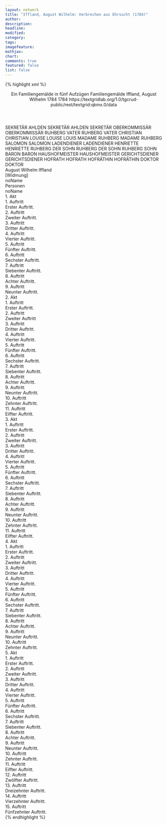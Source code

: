 ```yaml
---
layout: network
title: "Iffland, August Wilhelm: Verbrechen aus Ehrsucht (1784)"
author:
description:
headline:
modified:
category:
tags:
imagefeature: 
mathjax: 
chart: 
comments: true
featured: false
list: false
---
```

{% highlight xml %}
<?xml-model href="https://raw.githubusercontent.com/DLiNa/project/master/rules/lina.rnc"?><?xml-model href="https://raw.githubusercontent.com/DLiNa/project/master/rules/lina.sch"?>
<play xmlns="http://lina.digital">
  <header>
    <title>Verbrechen aus Ehrsucht</title>
    <subtitle>Ein Familiengemälde in fünf Aufzügen</subtitle>
    <genretitle>Familiengemälde</genretitle>
    <author>Iffland, August Wilhelm</author>
    <date type="print">1784</date>
    <date type="premiere">1784</date>
    <date type="written"/>
    <source>https://textgridlab.org/1.0/tgcrud-public/rest/textgrid:qkmx.0/data</source>
  </header>
  <personae>
    <character>
      <name>SEKRETÄR AHLDEN</name>
      <alias xml:id="sekretär_ahlden">
        <name>SEKRETÄR AHLDEN</name>
      </alias>
      <alias xml:id="sekretär">
        <name>SEKRETÄR</name>
      </alias>
    </character>
    <character>
      <name>OBERKOMMISSÄR</name>
      <alias xml:id="oberkommissär">
        <name>OBERKOMMISSÄR</name>
      </alias>
    </character>
    <character>
      <name>RUHBERG VATER</name>
      <alias xml:id="ruhberg_vater">
        <name>RUHBERG VATER</name>
      </alias>
    </character>
    <character>
      <name>CHRISTIAN</name>
      <alias xml:id="christian">
        <name>CHRISTIAN</name>
      </alias>
    </character>
    <character>
      <name>LOUISE</name>
      <alias xml:id="louise">
        <name>LOUISE</name>
      </alias>
      <alias xml:id="louis">
        <name>LOUIS</name>
      </alias>
    </character>
    <character>
      <name>MADAME RUHBERG</name>
      <alias xml:id="madame_ruhberg">
        <name>MADAME RUHBERG</name>
      </alias>
    </character>
    <character>
      <name>SALOMON</name>
      <alias xml:id="salomon">
        <name>SALOMON</name>
      </alias>
    </character>
    <character>
      <name>LADENDIENER</name>
      <alias xml:id="ladendiener">
        <name>LADENDIENER</name>
      </alias>
    </character>
    <character>
      <name>HENRIETTE</name>
      <alias xml:id="henriette">
        <name>HENRIETTE</name>
      </alias>
    </character>
    <character>
      <name>RUHBERG DER SOHN</name>
      <alias xml:id="ruhberg_der_sohn">
        <name>RUHBERG DER SOHN</name>
      </alias>
      <alias xml:id="ruhberg_sohn">
        <name>RUHBERG SOHN</name>
      </alias>
    </character>
    <character>
      <name>BARON</name>
      <alias xml:id="baron">
        <name>BARON</name>
      </alias>
    </character>
    <character>
      <name>HAUSHOFMEISTER</name>
      <alias xml:id="haushofmeister">
        <name>HAUSHOFMEISTER</name>
      </alias>
    </character>
    <character>
      <name>GERICHTSDIENER</name>
      <alias xml:id="gerichtsdiener">
        <name>GERICHTSDIENER</name>
      </alias>
    </character>
    <character>
      <name>HOFRATH</name>
      <alias xml:id="hofrath">
        <name>HOFRATH</name>
      </alias>
    </character>
    <character>
      <name>HOFRÄTHIN</name>
      <alias xml:id="hofräthin">
        <name>HOFRÄTHIN</name>
      </alias>
    </character>
    <character>
      <name>DOKTOR</name>
      <alias xml:id="doktor">
        <name>DOKTOR</name>
      </alias>
    </character>
  </personae>
  <text>
    <div>
      <head>August Wilhelm Iffland</head>
    </div>
    <div>
      <head>[Widmung]</head>
      <div>
        <head>noName</head>
      </div>
    </div>
    <div>
      <head>Personen</head>
      <div>
        <head>noName</head>
      </div>
    </div>
    <div>
      <head>1. Akt</head>
      <div>
        <head>1. Auftritt</head>
        <div>
          <head>Erster Auftritt.</head>
          <sp who="#sekretär_ahlden">
            <amount n="1" unit="speech_acts"/>
            <amount n="105" unit="words"/>
            <amount n="532" unit="chars"/>
          </sp>
        </div>
      </div>
      <div>
        <head>2. Auftritt</head>
        <div>
          <head>Zweiter Auftritt.</head>
          <sp who="#oberkommissär">
            <amount n="34" unit="speech_acts"/>
            <amount n="1120" unit="words"/>
            <amount n="13" unit="lines"/>
            <amount n="5939" unit="chars"/>
          </sp>
          <sp who="#sekretär">
            <amount n="33" unit="speech_acts"/>
            <amount n="437" unit="words"/>
            <amount n="24" unit="lines"/>
            <amount n="2326" unit="chars"/>
          </sp>
        </div>
      </div>
      <div>
        <head>3. Auftritt</head>
        <div>
          <head>Dritter Auftritt.</head>
          <sp who="#sekretär">
            <amount n="1" unit="speech_acts"/>
            <amount n="32" unit="words"/>
            <amount n="155" unit="chars"/>
          </sp>
        </div>
      </div>
      <div>
        <head>4. Auftritt</head>
        <div>
          <head>Vierter Auftritt.</head>
          <sp who="#ruhberg_vater">
            <amount n="4" unit="speech_acts"/>
            <amount n="44" unit="words"/>
            <amount n="4" unit="lines"/>
            <amount n="236" unit="chars"/>
          </sp>
          <sp who="#christian">
            <amount n="4" unit="speech_acts"/>
            <amount n="16" unit="words"/>
            <amount n="4" unit="lines"/>
            <amount n="96" unit="chars"/>
          </sp>
        </div>
      </div>
      <div>
        <head>5. Auftritt</head>
        <div>
          <head>Fünfter Auftritt.</head>
          <sp who="#ruhberg_vater">
            <amount n="1" unit="speech_acts"/>
            <amount n="135" unit="words"/>
            <amount n="762" unit="chars"/>
          </sp>
        </div>
      </div>
      <div>
        <head>6. Auftritt</head>
        <div>
          <head>Sechster Auftritt.</head>
          <sp who="#christian">
            <amount n="1" unit="speech_acts"/>
            <amount n="9" unit="words"/>
            <amount n="1" unit="lines"/>
            <amount n="42" unit="chars"/>
          </sp>
          <sp who="#ruhberg_vater">
            <amount n="27" unit="speech_acts"/>
            <amount n="499" unit="words"/>
            <amount n="16" unit="lines"/>
            <amount n="2645" unit="chars"/>
          </sp>
          <sp who="#sekretär">
            <amount n="26" unit="speech_acts"/>
            <amount n="301" unit="words"/>
            <amount n="19" unit="lines"/>
            <amount n="1669" unit="chars"/>
          </sp>
        </div>
      </div>
      <div>
        <head>7. Auftritt</head>
        <div>
          <head>Siebenter Auftritt.</head>
          <sp who="#ruhberg_vater">
            <amount n="9" unit="speech_acts"/>
            <amount n="402" unit="words"/>
            <amount n="3" unit="lines"/>
            <amount n="2161" unit="chars"/>
          </sp>
          <sp who="#sekretär">
            <amount n="3" unit="speech_acts"/>
            <amount n="16" unit="words"/>
            <amount n="3" unit="lines"/>
            <amount n="80" unit="chars"/>
          </sp>
          <sp who="#louise">
            <amount n="4" unit="speech_acts"/>
            <amount n="59" unit="words"/>
            <amount n="2" unit="lines"/>
            <amount n="358" unit="chars"/>
          </sp>
          <sp who="#sekretär #louise">
            <amount n="2" unit="speech_acts"/>
            <amount n="3" unit="words"/>
            <amount n="2" unit="lines"/>
            <amount n="14" unit="chars"/>
          </sp>
        </div>
      </div>
      <div>
        <head>8. Auftritt</head>
        <div>
          <head>Achter Auftritt.</head>
          <sp who="#madame_ruhberg">
            <amount n="31" unit="speech_acts"/>
            <amount n="420" unit="words"/>
            <amount n="23" unit="lines"/>
            <amount n="2339" unit="chars"/>
          </sp>
          <sp who="#ruhberg_vater">
            <amount n="31" unit="speech_acts"/>
            <amount n="933" unit="words"/>
            <amount n="14" unit="lines"/>
            <amount n="5172" unit="chars"/>
          </sp>
        </div>
      </div>
      <div>
        <head>9. Auftritt</head>
        <div>
          <head>Neunter Auftritt.</head>
          <sp who="#madame_ruhberg">
            <amount n="1" unit="speech_acts"/>
            <amount n="100" unit="words"/>
            <amount n="532" unit="chars"/>
          </sp>
        </div>
      </div>
    </div>
    <div>
      <head>2. Akt</head>
      <div>
        <head>1. Auftritt</head>
        <div>
          <head>Erster Auftritt.</head>
          <sp who="#christian">
            <amount n="1" unit="speech_acts"/>
            <amount n="56" unit="words"/>
            <amount n="285" unit="chars"/>
          </sp>
        </div>
      </div>
      <div>
        <head>2. Auftritt</head>
        <div>
          <head>Zweiter Auftritt</head>
          <sp who="#salomon">
            <amount n="12" unit="speech_acts"/>
            <amount n="249" unit="words"/>
            <amount n="7" unit="lines"/>
            <amount n="1210" unit="chars"/>
          </sp>
          <sp who="#christian">
            <amount n="12" unit="speech_acts"/>
            <amount n="128" unit="words"/>
            <amount n="11" unit="lines"/>
            <amount n="646" unit="chars"/>
          </sp>
        </div>
      </div>
      <div>
        <head>3. Auftritt</head>
        <div>
          <head>Dritter Auftritt.</head>
          <sp who="#ladendiener">
            <amount n="2" unit="speech_acts"/>
            <amount n="36" unit="words"/>
            <amount n="1" unit="lines"/>
            <amount n="213" unit="chars"/>
          </sp>
          <sp who="#christian">
            <amount n="2" unit="speech_acts"/>
            <amount n="21" unit="words"/>
            <amount n="2" unit="lines"/>
            <amount n="109" unit="chars"/>
          </sp>
        </div>
      </div>
      <div>
        <head>4. Auftritt</head>
        <div>
          <head>Vierter Auftritt.</head>
          <sp who="#henriette">
            <amount n="4" unit="speech_acts"/>
            <amount n="91" unit="words"/>
            <amount n="2" unit="lines"/>
            <amount n="497" unit="chars"/>
          </sp>
          <sp who="#christian">
            <amount n="4" unit="speech_acts"/>
            <amount n="100" unit="words"/>
            <amount n="3" unit="lines"/>
            <amount n="465" unit="chars"/>
          </sp>
        </div>
      </div>
      <div>
        <head>5. Auftritt</head>
        <div>
          <head>Fünfter Auftritt.</head>
          <sp who="#ruhberg_der_sohn">
            <amount n="8" unit="speech_acts"/>
            <amount n="165" unit="words"/>
            <amount n="4" unit="lines"/>
            <amount n="957" unit="chars"/>
          </sp>
          <sp who="#christian">
            <amount n="7" unit="speech_acts"/>
            <amount n="41" unit="words"/>
            <amount n="6" unit="lines"/>
            <amount n="209" unit="chars"/>
          </sp>
        </div>
      </div>
      <div>
        <head>6. Auftritt</head>
        <div>
          <head>Sechster Auftritt.</head>
          <sp who="#ruhberg_sohn">
            <amount n="1" unit="speech_acts"/>
            <amount n="156" unit="words"/>
            <amount n="816" unit="chars"/>
          </sp>
        </div>
      </div>
      <div>
        <head>7. Auftritt</head>
        <div>
          <head>Siebenter Auftritt.</head>
          <sp who="#louise">
            <amount n="29" unit="speech_acts"/>
            <amount n="751" unit="words"/>
            <amount n="14" unit="lines"/>
            <amount n="4036" unit="chars"/>
          </sp>
          <sp who="#ruhberg_der_sohn">
            <amount n="29" unit="speech_acts"/>
            <amount n="368" unit="words"/>
            <amount n="23" unit="lines"/>
            <amount n="1964" unit="chars"/>
          </sp>
          <sp who="#christian">
            <amount n="2" unit="speech_acts"/>
          </sp>
        </div>
      </div>
      <div>
        <head>8. Auftritt</head>
        <div>
          <head>Achter Auftritt.</head>
          <sp who="#ruhberg_der_sohn">
            <amount n="4" unit="speech_acts"/>
            <amount n="17" unit="words"/>
            <amount n="4" unit="lines"/>
            <amount n="80" unit="chars"/>
          </sp>
          <sp who="#louise">
            <amount n="1" unit="speech_acts"/>
            <amount n="8" unit="words"/>
            <amount n="1" unit="lines"/>
            <amount n="41" unit="chars"/>
          </sp>
          <sp who="#baron">
            <amount n="9" unit="speech_acts"/>
            <amount n="208" unit="words"/>
            <amount n="4" unit="lines"/>
            <amount n="1119" unit="chars"/>
          </sp>
          <sp who="#madame_ruhberg">
            <amount n="6" unit="speech_acts"/>
            <amount n="82" unit="words"/>
            <amount n="5" unit="lines"/>
            <amount n="456" unit="chars"/>
          </sp>
        </div>
      </div>
      <div>
        <head>9. Auftritt</head>
        <div>
          <head>Neunter Auftritt.</head>
          <sp who="#madame_ruhberg">
            <amount n="5" unit="speech_acts"/>
            <amount n="101" unit="words"/>
            <amount n="3" unit="lines"/>
            <amount n="545" unit="chars"/>
          </sp>
          <sp who="#ruhberg_der_sohn">
            <amount n="4" unit="speech_acts"/>
            <amount n="12" unit="words"/>
            <amount n="4" unit="lines"/>
            <amount n="55" unit="chars"/>
          </sp>
        </div>
      </div>
      <div>
        <head>10. Auftritt</head>
        <div>
          <head>Zehnter Auftritt.</head>
          <sp who="#christian">
            <amount n="1" unit="speech_acts"/>
            <amount n="15" unit="words"/>
            <amount n="1" unit="lines"/>
            <amount n="90" unit="chars"/>
          </sp>
          <sp who="#ruhberg_der_sohn">
            <amount n="6" unit="speech_acts"/>
            <amount n="216" unit="words"/>
            <amount n="4" unit="lines"/>
            <amount n="1168" unit="chars"/>
          </sp>
          <sp who="#madame_ruhberg">
            <amount n="5" unit="speech_acts"/>
            <amount n="284" unit="words"/>
            <amount n="1" unit="lines"/>
            <amount n="1485" unit="chars"/>
          </sp>
        </div>
      </div>
      <div>
        <head>11. Auftritt</head>
        <div>
          <head>Eilfter Auftritt.</head>
          <sp who="#ruhberg_vater">
            <amount n="20" unit="speech_acts"/>
            <amount n="780" unit="words"/>
            <amount n="9" unit="lines"/>
            <amount n="4156" unit="chars"/>
          </sp>
          <sp who="#ruhberg_der_sohn">
            <amount n="19" unit="speech_acts"/>
            <amount n="154" unit="words"/>
            <amount n="16" unit="lines"/>
            <amount n="796" unit="chars"/>
          </sp>
        </div>
      </div>
    </div>
    <div>
      <head>3. Akt</head>
      <div>
        <head>1. Auftritt</head>
        <div>
          <head>Erster Auftritt.</head>
          <sp who="#sekretär">
            <amount n="6" unit="speech_acts"/>
            <amount n="39" unit="words"/>
            <amount n="6" unit="lines"/>
            <amount n="179" unit="chars"/>
          </sp>
          <sp who="#christian">
            <amount n="6" unit="speech_acts"/>
            <amount n="251" unit="words"/>
            <amount n="3" unit="lines"/>
            <amount n="1266" unit="chars"/>
          </sp>
        </div>
      </div>
      <div>
        <head>2. Auftritt</head>
        <div>
          <head>Zweiter Auftritt.</head>
          <sp who="#haushofmeister">
            <amount n="3" unit="speech_acts"/>
            <amount n="64" unit="words"/>
            <amount n="2" unit="lines"/>
            <amount n="365" unit="chars"/>
          </sp>
          <sp who="#sekretär">
            <amount n="2" unit="speech_acts"/>
            <amount n="24" unit="words"/>
            <amount n="1" unit="lines"/>
            <amount n="119" unit="chars"/>
          </sp>
          <sp who="#christian">
            <amount n="3" unit="speech_acts"/>
            <amount n="16" unit="words"/>
            <amount n="3" unit="lines"/>
            <amount n="71" unit="chars"/>
          </sp>
        </div>
      </div>
      <div>
        <head>3. Auftritt</head>
        <div>
          <head>Dritter Auftritt.</head>
          <sp who="#christian">
            <amount n="1" unit="speech_acts"/>
            <amount n="81" unit="words"/>
            <amount n="391" unit="chars"/>
          </sp>
        </div>
      </div>
      <div>
        <head>4. Auftritt</head>
        <div>
          <head>Vierter Auftritt.</head>
          <sp who="#baron">
            <amount n="6" unit="speech_acts"/>
            <amount n="106" unit="words"/>
            <amount n="4" unit="lines"/>
            <amount n="561" unit="chars"/>
          </sp>
          <sp who="#ruhberg_der_sohn">
            <amount n="6" unit="speech_acts"/>
            <amount n="33" unit="words"/>
            <amount n="6" unit="lines"/>
            <amount n="168" unit="chars"/>
          </sp>
          <sp who="#christian">
            <amount n="1" unit="speech_acts"/>
            <amount n="19" unit="words"/>
            <amount n="1" unit="lines"/>
            <amount n="99" unit="chars"/>
          </sp>
        </div>
      </div>
      <div>
        <head>5. Auftritt</head>
        <div>
          <head>Fünfter Auftritt.</head>
          <sp who="#gerichtsdiener">
            <amount n="2" unit="speech_acts"/>
            <amount n="11" unit="words"/>
            <amount n="2" unit="lines"/>
            <amount n="55" unit="chars"/>
          </sp>
          <sp who="#christian">
            <amount n="2" unit="speech_acts"/>
            <amount n="1" unit="words"/>
            <amount n="1" unit="lines"/>
            <amount n="3" unit="chars"/>
          </sp>
          <sp who="#ruhberg_der_sohn">
            <amount n="27" unit="speech_acts"/>
            <amount n="274" unit="words"/>
            <amount n="24" unit="lines"/>
            <amount n="1470" unit="chars"/>
          </sp>
          <sp who="#baron">
            <amount n="26" unit="speech_acts"/>
            <amount n="293" unit="words"/>
            <amount n="22" unit="lines"/>
            <amount n="1614" unit="chars"/>
          </sp>
        </div>
      </div>
      <div>
        <head>6. Auftritt</head>
        <div>
          <head>Sechster Auftritt.</head>
          <sp who="#salomon">
            <amount n="5" unit="speech_acts"/>
            <amount n="55" unit="words"/>
            <amount n="5" unit="lines"/>
            <amount n="258" unit="chars"/>
          </sp>
          <sp who="#baron">
            <amount n="3" unit="speech_acts"/>
            <amount n="7" unit="words"/>
            <amount n="3" unit="lines"/>
            <amount n="24" unit="chars"/>
          </sp>
          <sp who="#ruhberg_der_sohn">
            <amount n="4" unit="speech_acts"/>
            <amount n="24" unit="words"/>
            <amount n="4" unit="lines"/>
            <amount n="118" unit="chars"/>
          </sp>
        </div>
      </div>
      <div>
        <head>7. Auftritt</head>
        <div>
          <head>Siebenter Auftritt.</head>
          <sp who="#baron">
            <amount n="5" unit="speech_acts"/>
            <amount n="51" unit="words"/>
            <amount n="4" unit="lines"/>
            <amount n="236" unit="chars"/>
          </sp>
          <sp who="#ruhberg_der_sohn">
            <amount n="9" unit="speech_acts"/>
            <amount n="95" unit="words"/>
            <amount n="9" unit="lines"/>
            <amount n="482" unit="chars"/>
          </sp>
          <sp who="#haushofmeister">
            <amount n="4" unit="speech_acts"/>
            <amount n="93" unit="words"/>
            <amount n="1" unit="lines"/>
            <amount n="519" unit="chars"/>
          </sp>
          <sp who="#christian">
            <amount n="4" unit="speech_acts"/>
            <amount n="10" unit="words"/>
            <amount n="2" unit="lines"/>
            <amount n="52" unit="chars"/>
          </sp>
        </div>
      </div>
      <div>
        <head>8. Auftritt</head>
        <div>
          <head>Achter Auftritt.</head>
          <sp who="#baron">
            <amount n="11" unit="speech_acts"/>
            <amount n="102" unit="words"/>
            <amount n="10" unit="lines"/>
            <amount n="463" unit="chars"/>
          </sp>
          <sp who="#ruhberg_der_sohn">
            <amount n="3" unit="speech_acts"/>
            <amount n="33" unit="words"/>
            <amount n="3" unit="lines"/>
            <amount n="153" unit="chars"/>
          </sp>
          <sp who="#haushofmeister">
            <amount n="8" unit="speech_acts"/>
            <amount n="291" unit="words"/>
            <amount n="2" unit="lines"/>
            <amount n="1482" unit="chars"/>
          </sp>
        </div>
      </div>
      <div>
        <head>9. Auftritt</head>
        <div>
          <head>Neunter Auftritt.</head>
          <sp who="#ruhberg_der_sohn">
            <amount n="8" unit="speech_acts"/>
            <amount n="221" unit="words"/>
            <amount n="5" unit="lines"/>
            <amount n="1211" unit="chars"/>
          </sp>
          <sp who="#haushofmeister">
            <amount n="3" unit="speech_acts"/>
            <amount n="18" unit="words"/>
            <amount n="3" unit="lines"/>
            <amount n="99" unit="chars"/>
          </sp>
          <sp who="#baron">
            <amount n="6" unit="speech_acts"/>
            <amount n="36" unit="words"/>
            <amount n="5" unit="lines"/>
            <amount n="202" unit="chars"/>
          </sp>
        </div>
      </div>
      <div>
        <head>10. Auftritt</head>
        <div>
          <head>Zehnter Auftritt.</head>
          <sp who="#ruhberg_der_sohn">
            <amount n="1" unit="speech_acts"/>
            <amount n="126" unit="words"/>
            <amount n="679" unit="chars"/>
          </sp>
        </div>
      </div>
      <div>
        <head>11. Auftritt</head>
        <div>
          <head>Eilfter Auftritt.</head>
          <sp who="#sekretär">
            <amount n="48" unit="speech_acts"/>
            <amount n="1174" unit="words"/>
            <amount n="29" unit="lines"/>
            <amount n="6251" unit="chars"/>
          </sp>
          <sp who="#ruhberg_der_sohn">
            <amount n="47" unit="speech_acts"/>
            <amount n="519" unit="words"/>
            <amount n="36" unit="lines"/>
            <amount n="2644" unit="chars"/>
          </sp>
        </div>
      </div>
    </div>
    <div>
      <head>4. Akt</head>
      <div>
        <head>1. Auftritt</head>
        <div>
          <head>Erster Auftritt.</head>
          <sp who="#ruhberg_vater">
            <amount n="2" unit="speech_acts"/>
            <amount n="31" unit="words"/>
            <amount n="1" unit="lines"/>
            <amount n="168" unit="chars"/>
          </sp>
          <sp who="#christian">
            <amount n="2" unit="speech_acts"/>
            <amount n="14" unit="words"/>
            <amount n="2" unit="lines"/>
            <amount n="70" unit="chars"/>
          </sp>
        </div>
      </div>
      <div>
        <head>2. Auftritt</head>
        <div>
          <head>Zweiter Auftritt.</head>
          <sp who="#ruhberg_vater">
            <amount n="8" unit="speech_acts"/>
            <amount n="155" unit="words"/>
            <amount n="5" unit="lines"/>
            <amount n="863" unit="chars"/>
          </sp>
          <sp who="#madame_ruhberg">
            <amount n="8" unit="speech_acts"/>
            <amount n="96" unit="words"/>
            <amount n="7" unit="lines"/>
            <amount n="493" unit="chars"/>
          </sp>
        </div>
      </div>
      <div>
        <head>3. Auftritt</head>
        <div>
          <head>Dritter Auftritt.</head>
          <sp who="#oberkommissär">
            <amount n="36" unit="speech_acts"/>
            <amount n="1276" unit="words"/>
            <amount n="18" unit="lines"/>
            <amount n="6741" unit="chars"/>
          </sp>
          <sp who="#ruhberg_vater">
            <amount n="18" unit="speech_acts"/>
            <amount n="231" unit="words"/>
            <amount n="14" unit="lines"/>
            <amount n="1194" unit="chars"/>
          </sp>
          <sp who="#madame_ruhberg">
            <amount n="28" unit="speech_acts"/>
            <amount n="285" unit="words"/>
            <amount n="23" unit="lines"/>
            <amount n="1409" unit="chars"/>
          </sp>
          <sp who="#sekretär">
            <amount n="5" unit="speech_acts"/>
            <amount n="96" unit="words"/>
            <amount n="3" unit="lines"/>
            <amount n="501" unit="chars"/>
          </sp>
          <sp who="#louise">
            <amount n="5" unit="speech_acts"/>
            <amount n="59" unit="words"/>
            <amount n="4" unit="lines"/>
            <amount n="337" unit="chars"/>
          </sp>
          <sp who="#sekretär #louise">
            <amount n="1" unit="speech_acts"/>
          </sp>
        </div>
      </div>
      <div>
        <head>4. Auftritt</head>
        <div>
          <head>Vierter Auftritt.</head>
          <sp who="#madame_ruhberg">
            <amount n="11" unit="speech_acts"/>
            <amount n="238" unit="words"/>
            <amount n="5" unit="lines"/>
            <amount n="1168" unit="chars"/>
          </sp>
          <sp who="#louise">
            <amount n="6" unit="speech_acts"/>
            <amount n="19" unit="words"/>
            <amount n="4" unit="lines"/>
            <amount n="90" unit="chars"/>
          </sp>
          <sp who="#sekretär">
            <amount n="8" unit="speech_acts"/>
            <amount n="69" unit="words"/>
            <amount n="7" unit="lines"/>
            <amount n="384" unit="chars"/>
          </sp>
        </div>
      </div>
      <div>
        <head>5. Auftritt</head>
        <div>
          <head>Fünfter Auftritt.</head>
          <sp who="#louise">
            <amount n="6" unit="speech_acts"/>
            <amount n="27" unit="words"/>
            <amount n="6" unit="lines"/>
            <amount n="147" unit="chars"/>
          </sp>
          <sp who="#ruhberg_der_sohn">
            <amount n="12" unit="speech_acts"/>
            <amount n="101" unit="words"/>
            <amount n="11" unit="lines"/>
            <amount n="505" unit="chars"/>
          </sp>
          <sp who="#madame_ruhberg">
            <amount n="7" unit="speech_acts"/>
            <amount n="120" unit="words"/>
            <amount n="6" unit="lines"/>
            <amount n="600" unit="chars"/>
          </sp>
          <sp who="#sekretär">
            <amount n="2" unit="speech_acts"/>
            <amount n="67" unit="words"/>
            <amount n="353" unit="chars"/>
          </sp>
        </div>
      </div>
      <div>
        <head>6. Auftritt</head>
        <div>
          <head>Sechster Auftritt.</head>
          <sp who="#madame_ruhberg">
            <amount n="2" unit="speech_acts"/>
            <amount n="19" unit="words"/>
            <amount n="2" unit="lines"/>
            <amount n="98" unit="chars"/>
          </sp>
          <sp who="#hofrath">
            <amount n="4" unit="speech_acts"/>
            <amount n="55" unit="words"/>
            <amount n="2" unit="lines"/>
            <amount n="302" unit="chars"/>
          </sp>
          <sp who="#hofräthin">
            <amount n="3" unit="speech_acts"/>
            <amount n="56" unit="words"/>
            <amount n="2" unit="lines"/>
            <amount n="313" unit="chars"/>
          </sp>
          <sp who="#sekretär">
            <amount n="2" unit="speech_acts"/>
            <amount n="11" unit="words"/>
            <amount n="2" unit="lines"/>
            <amount n="60" unit="chars"/>
          </sp>
          <sp who="#ruhberg_der_sohn">
            <amount n="4" unit="speech_acts"/>
            <amount n="27" unit="words"/>
            <amount n="4" unit="lines"/>
            <amount n="173" unit="chars"/>
          </sp>
          <sp who="#oberkommissär">
            <amount n="1" unit="speech_acts"/>
            <amount n="4" unit="words"/>
            <amount n="1" unit="lines"/>
            <amount n="19" unit="chars"/>
          </sp>
          <sp who="#hofrath #hofräthin">
            <amount n="1" unit="speech_acts"/>
            <amount n="2" unit="words"/>
            <amount n="1" unit="lines"/>
            <amount n="9" unit="chars"/>
          </sp>
        </div>
      </div>
      <div>
        <head>7. Auftritt</head>
        <div>
          <head>Siebenter Auftritt.</head>
          <sp who="#oberkommissär">
            <amount n="13" unit="speech_acts"/>
            <amount n="196" unit="words"/>
            <amount n="10" unit="lines"/>
            <amount n="1043" unit="chars"/>
          </sp>
          <sp who="#madame_ruhberg">
            <amount n="9" unit="speech_acts"/>
            <amount n="43" unit="words"/>
            <amount n="9" unit="lines"/>
            <amount n="199" unit="chars"/>
          </sp>
          <sp who="#louise">
            <amount n="5" unit="speech_acts"/>
            <amount n="25" unit="words"/>
            <amount n="5" unit="lines"/>
            <amount n="115" unit="chars"/>
          </sp>
          <sp who="#sekretär">
            <amount n="1" unit="speech_acts"/>
          </sp>
          <sp who="#hofrath">
            <amount n="1" unit="speech_acts"/>
            <amount n="2" unit="words"/>
            <amount n="1" unit="lines"/>
            <amount n="6" unit="chars"/>
          </sp>
          <sp who="#hofräthin">
            <amount n="1" unit="speech_acts"/>
          </sp>
          <sp who="#ruhberg_der_sohn">
            <amount n="3" unit="speech_acts"/>
            <amount n="68" unit="words"/>
            <amount n="1" unit="lines"/>
            <amount n="343" unit="chars"/>
          </sp>
        </div>
      </div>
      <div>
        <head>8. Auftritt</head>
        <div>
          <head>Achter Auftritt.</head>
          <sp who="#sekretär">
            <amount n="10" unit="speech_acts"/>
            <amount n="74" unit="words"/>
            <amount n="10" unit="lines"/>
            <amount n="377" unit="chars"/>
          </sp>
          <sp who="#louise">
            <amount n="4" unit="speech_acts"/>
            <amount n="9" unit="words"/>
            <amount n="4" unit="lines"/>
            <amount n="45" unit="chars"/>
          </sp>
          <sp who="#madame_ruhberg">
            <amount n="12" unit="speech_acts"/>
            <amount n="136" unit="words"/>
            <amount n="10" unit="lines"/>
            <amount n="691" unit="chars"/>
          </sp>
          <sp who="#oberkommissär">
            <amount n="16" unit="speech_acts"/>
            <amount n="307" unit="words"/>
            <amount n="7" unit="lines"/>
            <amount n="1644" unit="chars"/>
          </sp>
          <sp who="#sekretär #louise">
            <amount n="1" unit="speech_acts"/>
          </sp>
          <sp who="#hofrath">
            <amount n="1" unit="speech_acts"/>
            <amount n="15" unit="words"/>
            <amount n="1" unit="lines"/>
            <amount n="78" unit="chars"/>
          </sp>
          <sp who="#ruhberg_der_sohn">
            <amount n="2" unit="speech_acts"/>
            <amount n="43" unit="words"/>
            <amount n="1" unit="lines"/>
            <amount n="227" unit="chars"/>
          </sp>
        </div>
      </div>
      <div>
        <head>9. Auftritt</head>
        <div>
          <head>Neunter Auftritt.</head>
          <sp who="#oberkommissär">
            <amount n="7" unit="speech_acts"/>
            <amount n="95" unit="words"/>
            <amount n="4" unit="lines"/>
            <amount n="523" unit="chars"/>
          </sp>
          <sp who="#sekretär">
            <amount n="4" unit="speech_acts"/>
            <amount n="23" unit="words"/>
            <amount n="4" unit="lines"/>
            <amount n="125" unit="chars"/>
          </sp>
          <sp who="#louise">
            <amount n="4" unit="speech_acts"/>
            <amount n="18" unit="words"/>
            <amount n="4" unit="lines"/>
            <amount n="94" unit="chars"/>
          </sp>
          <sp who="#madame_ruhberg">
            <amount n="3" unit="speech_acts"/>
            <amount n="8" unit="words"/>
            <amount n="2" unit="lines"/>
            <amount n="60" unit="chars"/>
          </sp>
          <sp who="#ruhberg_der_sohn">
            <amount n="3" unit="speech_acts"/>
            <amount n="61" unit="words"/>
            <amount n="1" unit="lines"/>
            <amount n="343" unit="chars"/>
          </sp>
        </div>
      </div>
      <div>
        <head>10. Auftritt</head>
        <div>
          <head>Zehnter Auftritt.</head>
          <sp who="#ruhberg_vater">
            <amount n="1" unit="speech_acts"/>
            <amount n="3" unit="words"/>
            <amount n="1" unit="lines"/>
            <amount n="15" unit="chars"/>
          </sp>
          <sp who="#ruhberg_der_sohn">
            <amount n="1" unit="speech_acts"/>
            <amount n="6" unit="words"/>
            <amount n="1" unit="lines"/>
            <amount n="38" unit="chars"/>
          </sp>
          <sp who="#sekretär">
            <amount n="1" unit="speech_acts"/>
            <amount n="5" unit="words"/>
            <amount n="1" unit="lines"/>
            <amount n="28" unit="chars"/>
          </sp>
          <sp who="#louise">
            <amount n="1" unit="speech_acts"/>
            <amount n="3" unit="words"/>
            <amount n="1" unit="lines"/>
            <amount n="16" unit="chars"/>
          </sp>
        </div>
      </div>
    </div>
    <div>
      <head>5. Akt</head>
      <div>
        <head>1. Auftritt</head>
        <div>
          <head>Erster Auftritt.</head>
          <sp who="#louise">
            <amount n="12" unit="speech_acts"/>
            <amount n="166" unit="words"/>
            <amount n="10" unit="lines"/>
            <amount n="895" unit="chars"/>
          </sp>
          <sp who="#madame_ruhberg">
            <amount n="13" unit="speech_acts"/>
            <amount n="371" unit="words"/>
            <amount n="5" unit="lines"/>
            <amount n="1860" unit="chars"/>
          </sp>
          <sp who="#louis">
            <amount n="1" unit="speech_acts"/>
            <amount n="20" unit="words"/>
            <amount n="112" unit="chars"/>
          </sp>
        </div>
      </div>
      <div>
        <head>2. Auftritt</head>
        <div>
          <head>Zweiter Auftritt.</head>
          <sp who="#louise">
            <amount n="4" unit="speech_acts"/>
            <amount n="45" unit="words"/>
            <amount n="3" unit="lines"/>
            <amount n="233" unit="chars"/>
          </sp>
          <sp who="#christian">
            <amount n="4" unit="speech_acts"/>
            <amount n="154" unit="words"/>
            <amount n="774" unit="chars"/>
          </sp>
        </div>
      </div>
      <div>
        <head>3. Auftritt</head>
        <div>
          <head>Dritter Auftritt.</head>
          <sp who="#ruhberg_der_sohn">
            <amount n="14" unit="speech_acts"/>
            <amount n="92" unit="words"/>
            <amount n="13" unit="lines"/>
            <amount n="431" unit="chars"/>
          </sp>
          <sp who="#christian">
            <amount n="13" unit="speech_acts"/>
            <amount n="187" unit="words"/>
            <amount n="11" unit="lines"/>
            <amount n="886" unit="chars"/>
          </sp>
        </div>
      </div>
      <div>
        <head>4. Auftritt</head>
        <div>
          <head>Vierter Auftritt.</head>
          <sp who="#baron">
            <amount n="37" unit="speech_acts"/>
            <amount n="502" unit="words"/>
            <amount n="29" unit="lines"/>
            <amount n="2619" unit="chars"/>
          </sp>
          <sp who="#ruhberg_der_sohn">
            <amount n="37" unit="speech_acts"/>
            <amount n="318" unit="words"/>
            <amount n="33" unit="lines"/>
            <amount n="1590" unit="chars"/>
          </sp>
          <sp who="#christian">
            <amount n="1" unit="speech_acts"/>
          </sp>
        </div>
      </div>
      <div>
        <head>5. Auftritt</head>
        <div>
          <head>Fünfter Auftritt.</head>
          <sp who="#madame_ruhberg">
            <amount n="2" unit="speech_acts"/>
            <amount n="12" unit="words"/>
            <amount n="2" unit="lines"/>
            <amount n="54" unit="chars"/>
          </sp>
          <sp who="#baron">
            <amount n="2" unit="speech_acts"/>
            <amount n="23" unit="words"/>
            <amount n="2" unit="lines"/>
            <amount n="120" unit="chars"/>
          </sp>
          <sp who="#ruhberg_der_sohn">
            <amount n="1" unit="speech_acts"/>
            <amount n="3" unit="words"/>
            <amount n="1" unit="lines"/>
            <amount n="16" unit="chars"/>
          </sp>
        </div>
      </div>
      <div>
        <head>6. Auftritt</head>
        <div>
          <head>Sechster Auftritt.</head>
          <sp who="#ruhberg_der_sohn">
            <amount n="2" unit="speech_acts"/>
            <amount n="29" unit="words"/>
            <amount n="1" unit="lines"/>
            <amount n="170" unit="chars"/>
          </sp>
          <sp who="#madame_ruhberg">
            <amount n="1" unit="speech_acts"/>
            <amount n="3" unit="words"/>
            <amount n="1" unit="lines"/>
            <amount n="17" unit="chars"/>
          </sp>
        </div>
      </div>
      <div>
        <head>7. Auftritt</head>
        <div>
          <head>Siebenter Auftritt.</head>
          <sp who="#louise">
            <amount n="3" unit="speech_acts"/>
            <amount n="47" unit="words"/>
            <amount n="2" unit="lines"/>
            <amount n="241" unit="chars"/>
          </sp>
          <sp who="#ruhberg_der_sohn">
            <amount n="3" unit="speech_acts"/>
            <amount n="31" unit="words"/>
            <amount n="2" unit="lines"/>
            <amount n="179" unit="chars"/>
          </sp>
          <sp who="#madame_ruhberg">
            <amount n="1" unit="speech_acts"/>
            <amount n="6" unit="words"/>
            <amount n="1" unit="lines"/>
            <amount n="35" unit="chars"/>
          </sp>
        </div>
      </div>
      <div>
        <head>8. Auftritt</head>
        <div>
          <head>Achter Auftritt.</head>
          <sp who="#sekretär">
            <amount n="4" unit="speech_acts"/>
            <amount n="35" unit="words"/>
            <amount n="4" unit="lines"/>
            <amount n="183" unit="chars"/>
          </sp>
          <sp who="#madame_ruhberg">
            <amount n="3" unit="speech_acts"/>
            <amount n="20" unit="words"/>
            <amount n="3" unit="lines"/>
            <amount n="106" unit="chars"/>
          </sp>
        </div>
      </div>
      <div>
        <head>9. Auftritt</head>
        <div>
          <head>Neunter Auftritt.</head>
          <sp who="#louise">
            <amount n="8" unit="speech_acts"/>
            <amount n="125" unit="words"/>
            <amount n="6" unit="lines"/>
            <amount n="674" unit="chars"/>
          </sp>
          <sp who="#sekretär">
            <amount n="8" unit="speech_acts"/>
            <amount n="73" unit="words"/>
            <amount n="6" unit="lines"/>
            <amount n="376" unit="chars"/>
          </sp>
          <sp who="#christian">
            <amount n="2" unit="speech_acts"/>
            <amount n="15" unit="words"/>
            <amount n="1" unit="lines"/>
            <amount n="81" unit="chars"/>
          </sp>
        </div>
      </div>
      <div>
        <head>10. Auftritt</head>
        <div>
          <head>Zehnter Auftritt.</head>
          <sp who="#christian">
            <amount n="1" unit="speech_acts"/>
            <amount n="50" unit="words"/>
            <amount n="258" unit="chars"/>
          </sp>
        </div>
      </div>
      <div>
        <head>11. Auftritt</head>
        <div>
          <head>Eilfter Auftritt.</head>
          <sp who="#doktor">
            <amount n="1" unit="speech_acts"/>
            <amount n="22" unit="words"/>
            <amount n="127" unit="chars"/>
          </sp>
        </div>
      </div>
      <div>
        <head>12. Auftritt</head>
        <div>
          <head>Zwölfter Auftritt.</head>
          <sp who="#ruhberg_der_sohn">
            <amount n="5" unit="speech_acts"/>
            <amount n="43" unit="words"/>
            <amount n="3" unit="lines"/>
            <amount n="221" unit="chars"/>
          </sp>
          <sp who="#doktor">
            <amount n="3" unit="speech_acts"/>
            <amount n="85" unit="words"/>
            <amount n="2" unit="lines"/>
            <amount n="466" unit="chars"/>
          </sp>
          <sp who="#christian">
            <amount n="3" unit="speech_acts"/>
            <amount n="20" unit="words"/>
            <amount n="3" unit="lines"/>
            <amount n="97" unit="chars"/>
          </sp>
        </div>
      </div>
      <div>
        <head>13. Auftritt</head>
        <div>
          <head>Dreizehnter Auftritt.</head>
          <sp who="#ruhberg_vater">
            <amount n="16" unit="speech_acts"/>
            <amount n="560" unit="words"/>
            <amount n="5" unit="lines"/>
            <amount n="2857" unit="chars"/>
          </sp>
          <sp who="#ruhberg_der_sohn">
            <amount n="16" unit="speech_acts"/>
            <amount n="108" unit="words"/>
            <amount n="12" unit="lines"/>
            <amount n="566" unit="chars"/>
          </sp>
        </div>
      </div>
      <div>
        <head>14. Auftritt</head>
        <div>
          <head>Vierzehnter Auftritt.</head>
          <sp who="#louise">
            <amount n="2" unit="speech_acts"/>
            <amount n="25" unit="words"/>
            <amount n="2" unit="lines"/>
            <amount n="114" unit="chars"/>
          </sp>
          <sp who="#ruhberg_der_sohn">
            <amount n="2" unit="speech_acts"/>
            <amount n="40" unit="words"/>
            <amount n="2" unit="lines"/>
            <amount n="178" unit="chars"/>
          </sp>
        </div>
      </div>
      <div>
        <head>15. Auftritt</head>
        <div>
          <head>Fünfzehnter Auftritt.</head>
          <sp who="#oberkommissär">
            <amount n="13" unit="speech_acts"/>
            <amount n="523" unit="words"/>
            <amount n="7" unit="lines"/>
            <amount n="2888" unit="chars"/>
          </sp>
          <sp who="#madame_ruhberg">
            <amount n="6" unit="speech_acts"/>
            <amount n="46" unit="words"/>
            <amount n="6" unit="lines"/>
            <amount n="250" unit="chars"/>
          </sp>
          <sp who="#louise">
            <amount n="6" unit="speech_acts"/>
            <amount n="19" unit="words"/>
            <amount n="6" unit="lines"/>
            <amount n="107" unit="chars"/>
          </sp>
          <sp who="#sekretär">
            <amount n="5" unit="speech_acts"/>
            <amount n="22" unit="words"/>
            <amount n="4" unit="lines"/>
            <amount n="116" unit="chars"/>
          </sp>
          <sp who="#ruhberg_der_sohn">
            <amount n="6" unit="speech_acts"/>
            <amount n="82" unit="words"/>
            <amount n="5" unit="lines"/>
            <amount n="447" unit="chars"/>
          </sp>
          <sp who="#ruhberg_vater">
            <amount n="4" unit="speech_acts"/>
            <amount n="18" unit="words"/>
            <amount n="4" unit="lines"/>
            <amount n="97" unit="chars"/>
          </sp>
        </div>
      </div>
    </div>
  </text>
</play>
{% endhighlight %}